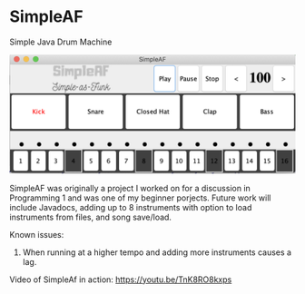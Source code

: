 # SimpleAF
Simple Java Drum Machine

![](Images/ScreenShot.png)

SimpleAF was originally a project I worked on for a discussion in Programming 1 and was one of my beginner porjects. Future work will include Javadocs, adding up to 8 instruments with option to load instruments from files, and song save/load. 

Known issues:
1. When running at a higher tempo and adding more instruments causes a lag.

Video of SimpleAf in action: https://youtu.be/TnK8RO8kxps
